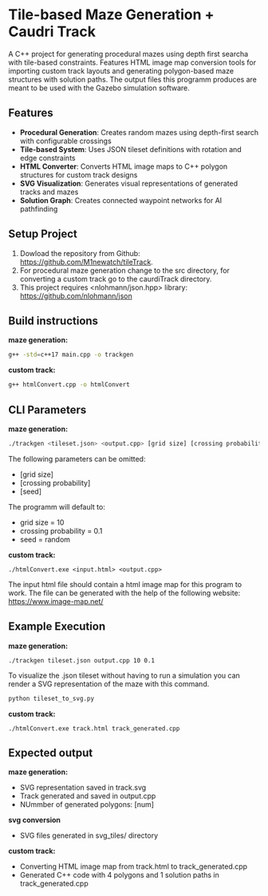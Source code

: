 # Tile-based Maze Generation + Caudri Track

A C++ project for generating procedural mazes using depth first searcha with tile-based constraints. Features HTML image map conversion tools for importing custom track layouts and generating polygon-based maze structures with solution paths. The output files this programm
produces are meant to be used with the Gazebo simulation software.

## Features

- **Procedural Generation**: Creates random mazes using depth-first search with configurable crossings
- **Tile-based System**: Uses JSON tileset definitions with rotation and edge constraints
- **HTML Converter**: Converts HTML image maps to C++ polygon structures for custom track designs
- **SVG Visualization**: Generates visual representations of generated tracks and mazes
- **Solution Graph**: Creates connected waypoint networks for AI pathfinding

## Setup Project
1. Dowload the repository from Github: https://github.com/M1newatch/tileTrack.
2. For procedural maze generation change to the src directory, for converting a custom track go to the caurdiTrack directory.
3. This project requires <nlohmann/json.hpp> library: https://github.com/nlohmann/json

## Build instructions
**maze generation:**
```bash
g++ -std=c++17 main.cpp -o trackgen 
```

**custom track:**
```bash
g++ htmlConvert.cpp -o htmlConvert
```

## CLI Parameters
**maze generation:**
```bash
./trackgen <tileset.json> <output.cpp> [grid size] [crossing probability] [seed]
```
The following parameters can be omitted:

- [grid size] 
- [crossing probability] 
- [seed]

The programm will default to:

- grid size = 10
- crossing probability = 0.1
- seed = random

**custom track:**
```
./htmlConvert.exe <input.html> <output.cpp>
```
The input html file should contain a html image map for this program to work. The file can be generated with the help of the following website: https://www.image-map.net/

## Example Execution
**maze generation:**
```
./trackgen tileset.json output.cpp 10 0.1
```

To visualize the .json tileset without having to run a simulation you can render a SVG representation of the maze with this command.
```bash
python tileset_to_svg.py
```

**custom track:**
```
./htmlConvert.exe track.html track_generated.cpp
```

## Expected output
**maze generation:**
- SVG representation saved in track.svg
- Track generated and saved in output.cpp
- NUmmber of generated polygons: [num]

**svg conversion**
- SVG files generated in svg_tiles/ directory

**custom track:**
- Converting HTML image map from track.html to track_generated.cpp
- Generated C++ code with 4 polygons and 1 solution paths in track_generated.cpp